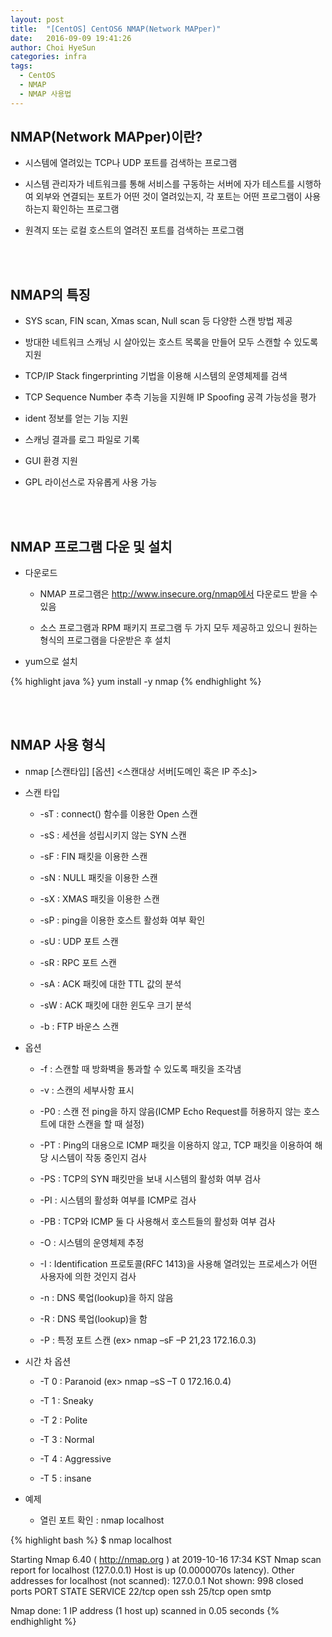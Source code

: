 ```yaml
---
layout: post
title:  "[CentOS] CentOS6 NMAP(Network MAPper)"
date:   2016-09-09 19:41:26
author: Choi HyeSun
categories: infra
tags:
  - CentOS
  - NMAP
  - NMAP 사용법
---
```


## NMAP(Network MAPper)이란?

- 시스템에 열려있는 TCP나 UDP 포트를 검색하는 프로그램

- 시스템 관리자가 네트워크를 통해 서비스를 구동하는 서버에 자가 테스트를 시행하여 외부와 연결되는 포트가 어떤 것이 열려있는지, 각 포트는 어떤 프로그램이 사용하는지 확인하는 프로그램

- 원격지 또는 로컬 호스트의 열려진 포트를 검색하는 프로그램

<br>
<br>

## NMAP의 특징

- SYS scan, FIN scan, Xmas scan, Null scan 등 다양한 스캔 방법 제공

- 방대한 네트워크 스캐닝 시 살아있는 호스트 목록을 만들어 모두 스캔할 수 있도록 지원

- TCP/IP Stack fingerprinting 기법을 이용해 시스템의 운영체제를 검색

- TCP Sequence Number 추측 기능을 지원해 IP Spoofing 공격 가능성을 평가

- ident 정보를 얻는 기능 지원

- 스캐닝 결과를 로그 파일로 기록

- GUI 환경 지원

- GPL 라이선스로 자유롭게 사용 가능
  
<br>
<br>

## NMAP 프로그램 다운 및 설치

- 다운로드

  - NMAP 프로그램은 http://www.insecure.org/nmap에서 다운로드 받을 수 있음
  
  - 소스 프로그램과 RPM 패키지 프로그램 두 가지 모두 제공하고 있으니 원하는 형식의 프로그램을 다운받은 후 설치
  
- yum으로 설치

{% highlight java %}
yum install -y nmap
{% endhighlight %}

<br>
<br>

## NMAP 사용 형식

- nmap \[스캔타입] \[옵션] \<스캔대상 서버\[도메인 혹은 IP 주소]>

- 스캔 타입

  - \-sT : connect() 함수를 이용한 Open 스캔

  - \-sS : 세션을 성립시키지 않는 SYN 스캔

  - \-sF : FIN 패킷을 이용한 스캔

  - \-sN : NULL 패킷을 이용한 스캔

  - \-sX : XMAS 패킷을 이용한 스캔

  - \-sP : ping을 이용한 호스트 활성화 여부 확인

  - \-sU : UDP 포트 스캔

  - \-sR : RPC 포트 스캔

  - \-sA : ACK 패킷에 대한 TTL 값의 분석

  - \-sW : ACK 패킷에 대한 윈도우 크기 분석

  - \-b : FTP 바운스 스캔

- 옵션

  - \-f : 스캔할 때 방화벽을 통과할 수 있도록 패킷을 조각냄

  - \-v : 스캔의 세부사항 표시

  - \-P0 : 스캔 전 ping을 하지 않음(ICMP Echo Request를 허용하지 않는 호스트에 대한 스캔을 할 때 설정)

  - \-PT : Ping의 대용으로 ICMP 패킷을 이용하지 않고, TCP 패킷을 이용하여 해당 시스템이 작동 중인지 검사

  - \-PS : TCP의 SYN 패킷만을 보내 시스템의 활성화 여부 검사

  - \-PI : 시스템의 활성화 여부를 ICMP로 검사

  - \-PB : TCP와 ICMP 둘 다 사용해서 호스트들의 활성화 여부 검사

  - \-O : 시스템의 운영체제 추정

  - \-I : Identification 프로토콜(RFC 1413)을 사용해 열려있는 프로세스가 어떤 사용자에 의한 것인지 검사

  - \-n : DNS 룩업(lookup)을 하지 않음

  - \-R : DNS 룩업(lookup)을 함

  - \-P : 특정 포트 스캔 (ex> nmap –sF –P 21,23 172.16.0.3)

- 시간 차 옵션

  - \-T 0 : Paranoid (ex> nmap –sS –T 0 172.16.0.4)

  - \-T 1 : Sneaky

  - \-T 2 : Polite

  - \-T 3 : Normal

  - \-T 4 : Aggressive

  - \-T 5 : insane

- 예제

  - 열린 포트 확인 : nmap localhost
  
{% highlight bash %}
$ nmap localhost

Starting Nmap 6.40 ( http://nmap.org ) at 2019-10-16 17:34 KST
Nmap scan report for localhost (127.0.0.1)
Host is up (0.0000070s latency).
Other addresses for localhost (not scanned): 127.0.0.1
Not shown: 998 closed ports
PORT   STATE SERVICE
22/tcp open  ssh
25/tcp open  smtp

Nmap done: 1 IP address (1 host up) scanned in 0.05 seconds
{% endhighlight %}
